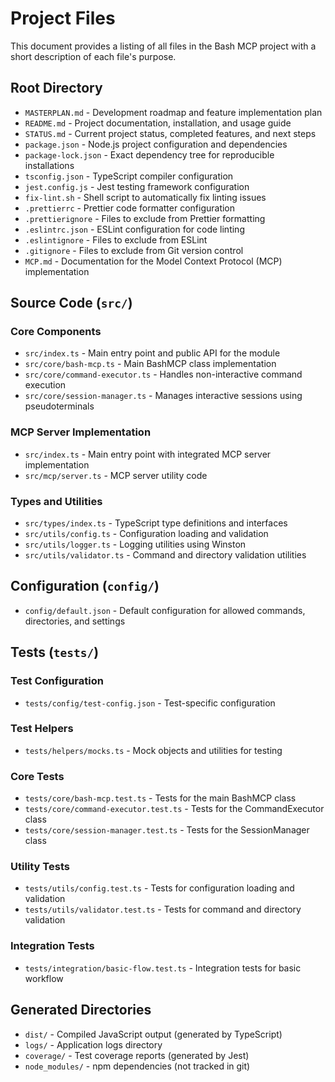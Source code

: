 # Project Files

This document provides a listing of all files in the Bash MCP project with a short description of each file's purpose.

## Root Directory

- `MASTERPLAN.md` - Development roadmap and feature implementation plan
- `README.md` - Project documentation, installation, and usage guide
- `STATUS.md` - Current project status, completed features, and next steps
- `package.json` - Node.js project configuration and dependencies
- `package-lock.json` - Exact dependency tree for reproducible installations
- `tsconfig.json` - TypeScript compiler configuration
- `jest.config.js` - Jest testing framework configuration
- `fix-lint.sh` - Shell script to automatically fix linting issues
- `.prettierrc` - Prettier code formatter configuration
- `.prettierignore` - Files to exclude from Prettier formatting
- `.eslintrc.json` - ESLint configuration for code linting
- `.eslintignore` - Files to exclude from ESLint
- `.gitignore` - Files to exclude from Git version control
- `MCP.md` - Documentation for the Model Context Protocol (MCP) implementation

## Source Code (`src/`)

### Core Components

- `src/index.ts` - Main entry point and public API for the module
- `src/core/bash-mcp.ts` - Main BashMCP class implementation
- `src/core/command-executor.ts` - Handles non-interactive command execution
- `src/core/session-manager.ts` - Manages interactive sessions using pseudoterminals

### MCP Server Implementation

- `src/index.ts` - Main entry point with integrated MCP server implementation
- `src/mcp/server.ts` - MCP server utility code

### Types and Utilities

- `src/types/index.ts` - TypeScript type definitions and interfaces
- `src/utils/config.ts` - Configuration loading and validation
- `src/utils/logger.ts` - Logging utilities using Winston
- `src/utils/validator.ts` - Command and directory validation utilities

## Configuration (`config/`)

- `config/default.json` - Default configuration for allowed commands, directories, and settings

## Tests (`tests/`)

### Test Configuration

- `tests/config/test-config.json` - Test-specific configuration

### Test Helpers

- `tests/helpers/mocks.ts` - Mock objects and utilities for testing

### Core Tests

- `tests/core/bash-mcp.test.ts` - Tests for the main BashMCP class
- `tests/core/command-executor.test.ts` - Tests for the CommandExecutor class
- `tests/core/session-manager.test.ts` - Tests for the SessionManager class

### Utility Tests

- `tests/utils/config.test.ts` - Tests for configuration loading and validation
- `tests/utils/validator.test.ts` - Tests for command and directory validation

### Integration Tests

- `tests/integration/basic-flow.test.ts` - Integration tests for basic workflow

## Generated Directories

- `dist/` - Compiled JavaScript output (generated by TypeScript)
- `logs/` - Application logs directory
- `coverage/` - Test coverage reports (generated by Jest)
- `node_modules/` - npm dependencies (not tracked in git)
